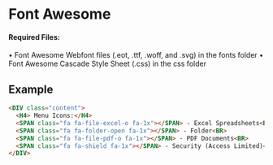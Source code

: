 # Font Awesome
#### Required Files:
•	Font Awesome Webfont files (.eot, .ttf, .woff, and .svg) in the fonts folder
•	Font Awesome Cascade Style Sheet (.css) in the css folder

## Example
```html
<DIV class="content"> 
  <H4> Menu Icons:</H4>
  <SPAN class="fa fa-file-excel-o fa-1x"></SPAN> - Excel Spreadsheets<BR>
  <SPAN class="fa fa-folder-open fa-1x"></SPAN> - Folder<BR>
  <SPAN class="fa fa-file-pdf-o fa-1x"></SPAN> - PDF Documents<BR>
  <SPAN class="fa fa-shield fa-1x"></SPAN> - Security (Access Limited)<BR>
</DIV>
```

